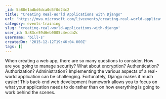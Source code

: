 ```yaml
---
_id: 5a88e1adbd6dca0d5f0d24c2
title: "Creating Real-World Applications with Django"
url: 'https://mva.microsoft.com/liveevents/creating-real-world-applications-with-django'
category: events-training
slug: 'creating-real-world-applications-with-django'
user_id: 5a83ce59d6eb0005c4ecda2c
username: 'bill-s'
createdOn: '2015-12-12T19:46:04.000Z'
tags: []
---
```


When creating a web app, there are so many questions to consider. How are you going to manage security? What about encryption? Authentication? Authorization? Administration? Implementing the various aspects of a real-world application can be challenging. Fortunately, Django makes it much easier! This back-end web development framework allows you to focus on what your application needs to do rather than on how everything is going to work behind the scenes.
